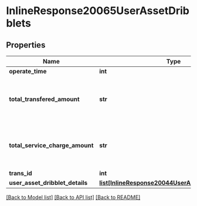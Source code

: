 # InlineResponse20065UserAssetDribblets

## Properties
Name | Type | Description | Notes
------------ | ------------- | ------------- | -------------
**operate_time** | **int** |  | 
**total_transfered_amount** | **str** | Total transfered BNB amount for this exchange. | 
**total_service_charge_amount** | **str** | Total service charge amount for this exchange. | 
**trans_id** | **int** |  | 
**user_asset_dribblet_details** | [**list[InlineResponse20044UserAssetDribbletDetails]**](InlineResponse20044UserAssetDribbletDetails.md) |  | 

[[Back to Model list]](../README.md#documentation-for-models) [[Back to API list]](../README.md#documentation-for-api-endpoints) [[Back to README]](../README.md)

